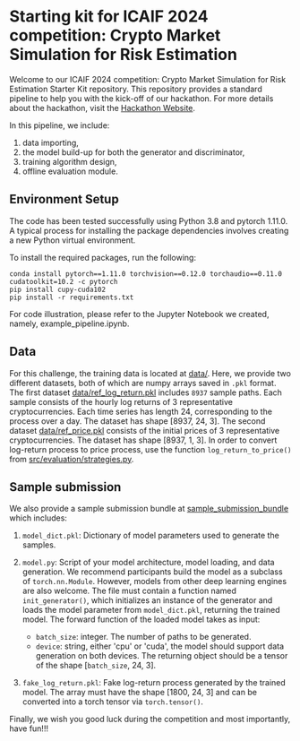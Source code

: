 # Starting kit for ICAIF 2024 competition: Crypto Market Simulation for Risk Estimation

Welcome to our ICAIF 2024 competition: Crypto Market Simulation for Risk Estimation Starter Kit repository. This repository provides a standard pipeline to help you with the kick-off of our hackathon. For more details about the hackathon, visit the [Hackathon Website](https://hackathon.deepintomlf.ai/competitions/40). 

In this pipeline, we include: 
1) data importing,
2) the model build-up for both the generator and discriminator,
3) training algorithm design,
4) offline evaluation module.

## Environment Setup
The code has been tested successfully using Python 3.8 and pytorch 1.11.0. A typical process for installing the package dependencies involves creating a new Python virtual environment.

To install the required packages, run the following:
```console
conda install pytorch==1.11.0 torchvision==0.12.0 torchaudio==0.11.0 cudatoolkit=10.2 -c pytorch
pip install cupy-cuda102
pip install -r requirements.txt
```

For code illustration, please refer to the Jupyter Notebook we created, namely, example_pipeline.ipynb.

## Data
For this challenge, the training data is located at [data/](data/). Here, we provide two different datasets, both of which are numpy arrays saved in `.pkl` format. The first dataset
[data/ref_log_return.pkl](data/) includes `8937` sample paths. Each sample consists of the hourly log returns of 3 representative cryptocurrencies. Each time series has length 24, corresponding to the process over a day. The dataset has shape [8937, 24, 3]. The second dataset [data/ref_price.pkl](data/) consists of the initial prices of 3 representative cryptocurrencies. The dataset has shape [8937, 1, 3].
In order to convert log-return process to price process, use the function `log_return_to_price()` from [src/evaluation/strategies.py](src/evaluation/strategies.py).

## Sample submission
We also provide a sample submission bundle at [sample_submission_bundle](sample_submission_bundle/) which includes: 
1) `model_dict.pkl`: Dictionary of model parameters used to generate the samples.
2) `model.py`: Script of your model architecture, model loading, and data generation. We recommend participants build the model as a subclass of `torch.nn.Module`. However, models from other deep learning engines are also welcome. The file must contain a function named `init_generator()`, which initializes an instance of the generator and loads the model parameter from `model_dict.pkl`, returning the trained model. The forward function of the loaded model takes as input:
 
    - `batch_size`: integer. The number of paths to be generated.
    - `device`: string, either 'cpu' or 'cuda', the model should support data generation on both devices.
      The returning object should be a tensor of the shape [`batch_size`, 24, 3].
3) `fake_log_return.pkl`: Fake log-return process generated by the trained model. The array must have the shape [1800, 24, 3] and can be converted into a torch tensor via `torch.tensor()`.

Finally, we wish you good luck during the competition and most importantly, have fun!!!
